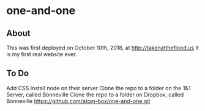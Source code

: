 # one-and-one

## About
This was first deployed on October 10th, 2018, at http://takenattheflood.us
It is my first real website ever.

## To Do
Add CSS
Install node on their server
Clone the repo to a folder on the 1&1 Server, called Bonneville
Clone the repo to a folder on Dropbox, called Bonneville
https://github.com/atom-box/one-and-one.git

